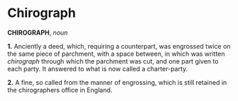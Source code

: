 # Chirograph

**CHIROGRAPH**, _noun_

**1.** Anciently a deed, which, requiring a counterpart, was engrossed twice on the same piece of parchment, with a space between, in which was written _chirograph_ through which the parchment was cut, and one part given to each party. It answered to what is now called a charter-party.

**2.** A fine, so called from the manner of engrossing, which is still retained in the chirographers office in England.